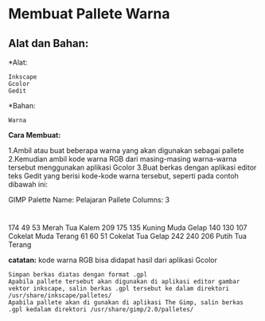 # Membuat Pallete Warna
## Alat dan Bahan:

*Alat:

    Inkscape
    Gcolor
    Gedit 

*Bahan:

    Warna 

**Cara Membuat:**

 1.Ambil atau buat beberapa warna yang akan digunakan sebagai pallete
 2.Kemudian ambil kode warna RGB dari masing-masing warna-warna tersebut menggunakan aplikasi Gcolor
 3.Buat berkas dengan aplikasi editor teks Gedit yang berisi kode-kode warna tersebut, seperti pada contoh dibawah ini: 

GIMP Palette
Name: Pelajaran Pallete
Columns: 3
#
174 49 53 Merah Tua Kalem
209 175 135 Kuning Muda Gelap
140 130 107 Cokelat Muda Terang
61 60 51 Cokelat Tua Gelap
242 240 206 Putih Tua Terang

**catatan:** kode warna RGB bisa didapat hasil dari aplikasi Gcolor

    Simpan berkas diatas dengan format .gpl
    Apabila pallete tersebut akan digunakan di aplikasi editor gambar vektor inkscape, salin berkas .gpl tersebut ke dalam direktori /usr/share/inkscape/palletes/
    Apabila pallete akan di gunakan di aplikasi The Gimp, salin berkas .gpl kedalam direktori /usr/share/gimp/2.0/palletes/ 

